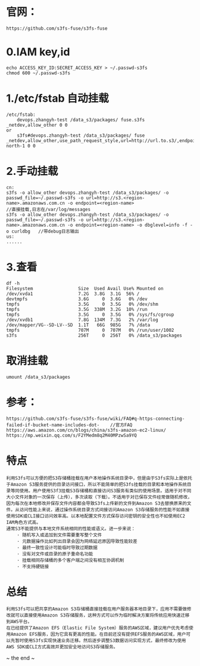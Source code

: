 <!--
author: hack0072008
head: http://pingodata.qiniudn.com/jockchou-avatar.jpg
date: 2018-11-30
title: ec2挂载s3fs
tags: ec2,s3fs
images: http://pingodata.qiniudn.com/cube2.jpg
category: ec2
status: publish
summary: EC2使用S3FS
-->

# 官网：
    https://github.com/s3fs-fuse/s3fs-fuse


# 0.IAM key,id
    echo ACCESS_KEY_ID:SECRET_ACCESS_KEY > ~/.passwd-s3fs
    chmod 600 ~/.passwd-s3fs

# 1./etc/fstab 自动挂载
    /etc/fstab:
        devops.zhangyh-test /data_s3/packages/ fuse.s3fs _netdev,allow_other 0 0
    or
        s3fs#devops.zhangyh-test /data_s3/packages/ fuse _netdev,allow_other,use_path_request_style,url=http://url.to.s3/,endpoint=cn-north-1 0 0

# 2.手动挂载
    cn:
    s3fs -o allow_other devops.zhangyh-test /data_s3/packages/ -o passwd_file=~/.passwd-s3fs -o url=http://s3.<region-name>.amazonaws.com.cn -o endpoint=<region-name>                                 //直接挂载,日志在/var/log/messages
    s3fs -o allow_other devops.zhangyh-test /data_s3/packages/ -o passwd_file=~/.passwd-s3fs -o url=http://s3.<region-name>.amazonaws.com.cn -o endpoint=<region-name> -o dbglevel=info -f -o curldbg   //带debug日志输出
    us:
    ......

# 3.查看
    df -h
    Filesystem                 Size  Used Avail Use% Mounted on
    /dev/xvda1                 7.2G  3.8G  3.1G  56% /
    devtmpfs                   3.6G     0  3.6G   0% /dev
    tmpfs                      3.5G     0  3.5G   0% /dev/shm
    tmpfs                      3.5G  338M  3.2G  10% /run
    tmpfs                      3.5G     0  3.5G   0% /sys/fs/cgroup
    /dev/xvdb1                 7.8G  134M  7.3G   2% /var/log
    /dev/mapper/VG--SD-LV--SD  1.1T   66G  985G   7% /data
    tmpfs                      707M     0  707M   0% /run/user/1002
    s3fs                       256T     0  256T   0% /data_s3/packages
# 取消挂载
    umount /data_s3/packages
    
# 参考：
    https://github.com/s3fs-fuse/s3fs-fuse/wiki/FAQ#q-https-connecting-failed-if-bucket-name-includes-dot-    //官方FAQ
    https://aws.amazon.com/cn/blogs/china/s3fs-amazon-ec2-linux/
    https://mp.weixin.qq.com/s/F2YMedm8q2M40MPzwSa9YQ

# 特点
    利用S3fs可以方便的把S3存储桶挂载在用户本地操作系统目录中，但是由于S3fs实际上是依托于Amazon S3服务提供的目录访问接口，所以不能简单的把S3fs挂载的目录和本地操作系统目录等同使用。用户使用S3f3挂载S3存储桶和直接访问S3服务有类似的使用场景。适用于对不同大小文件对象的一次保存（上传），多次读取（下载）。不适用于对已保存文件经常做随机修改，因为每次在本地修改并保存文件内容都会导致S3fs上传新的文件到Amazon S3去替换原来的文件。从访问性能上来说，通过操作系统目录方式间接访问Amazon S3存储服务的性能不如直接使用SDK或CLI接口访问效率高。以本地配置文件方式保存访问密钥的安全性也不如使用EC2 IAM角色方式高。
    通常S3不能提供与本地文件系统相同的性能或语义。进一步来说：
        · 随机写入或追加到文件需要重写整个文件
        · 元数据操作比如列出目录会因为网络延迟原因导致性能较差
        · 最终一致性设计可能临时导致过期数据
        · 没有对文件或目录的原子重命名功能
        · 挂载相同存储桶的多个客户端之间没有相互协调机制
        · 不支持硬链接

# 总结
    利用S3fs可以把共享的Amazon S3存储桶直接挂载在用户服务器本地目录下，应用不需要做修改就可以直接使用Amazon S3存储服务，这种方式可以作为临时解决方案将传统应用快速迁移到AWS平台。
    在已经提供了Amazon EFS（Elastic File System）服务的AWS区域，建议用户优先考虑使用Amazon EFS服务，因为它具有更高的性能。在目前还没有提供EFS服务的AWS区域，用户可以先暂时使用S3fs实现快速业务迁移。然后逐步调整S3数据访问实现方式，最终修改为使用AWS SDK或CLI方式高效并更加安全地访问S3存储服务。




~ the end ~



